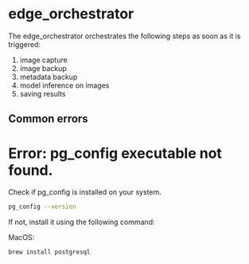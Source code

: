 # edge_orchestrator

The edge_orchestrator orchestrates the following steps as soon as it is triggered:

1. image capture
2. image backup
3. metadata backup
4. model inference on images
5. saving results


## Common errors

# Error: pg_config executable not found.

Check if pg_config is installed on your system.

```bash
pg_config --version
```

If not, install it using the following command:

MacOS:
```bash
brew install postgresql
```
